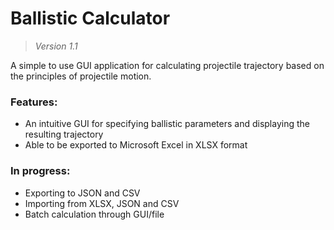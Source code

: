 # Ballistic Calculator
> *Version 1.1*

A simple to use GUI application for calculating projectile trajectory based on the principles of projectile motion.

### Features:
* An intuitive GUI for specifying ballistic parameters and displaying the resulting trajectory
* Able to be exported to Microsoft Excel in XLSX format

### In progress:
* Exporting to JSON and CSV
* Importing from XLSX, JSON and CSV
* Batch calculation through GUI/file
